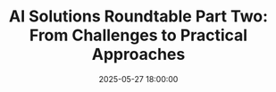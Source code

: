 ---
title: "AI Solutions Roundtable Part Two: From Challenges to Practical Approaches"
description: "Building on our previous discussions to explore potential approaches to the challenges we identified with AI in our daily lives and work."
date: 2025-05-27 18:00:00
topics:
    - speaker: ["graeme-johnston","lingsay-wong"]
      title: "AI roundtable discussion"
      description: "This session will maintain our open dialogue format and explore possibilities and shared insights. No need to have attended Part One – all are welcome to join and contribute!
      
      
      **What to Expect:**

    - Brief recap of key challenges identified in our first session

    - Collaborative brainstorming/ open discussion of practical solutions

    - Exploration of resources and strategies others have found helpful

    - A supportive, judgment-free environment for sharing ideas
    

      **High-Level Agenda:**

    - Welcome & Challenge Recap (15 mins)

    - Guided Discussion on Potential Approaches (35 mins)

    - Helpful Resources & Wrap-up (10 mins)"

attendance: 13
slides:
    - url: /assets/slides/2025-05-27 - AI roundtable discussion.pdf
      title: Roundtable discussion notes
---